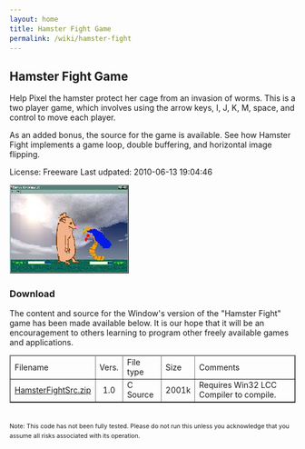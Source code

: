 ```yaml
---
layout: home
title: Hamster Fight Game
permalink: /wiki/hamster-fight
---
```


## Hamster Fight Game

Help Pixel the hamster protect her cage from an invasion of worms. This is a two player game, which involves using the arrow keys, I, J, K, M, space, and control to move each player.

As an added bonus, the source for the game is available. See how Hamster Fight implements a game loop, double buffering, and horizontal image flipping.

License: Freeware
Last udpated: 2010-06-13 19:04:46

![Hamster Fight](/assets/images/hamster-fight.jpg)

### Download
The content and source for the Window's version of the "Hamster Fight" game has been made available below. It is our hope that it will be an encouragement to others learning to program other freely available games and applications.

<html>
<table border="1" cellspacing="0"><thead><tr><td>
Filename
</td><td>
Vers.
</td><td>
File type
</td><td>
Size
</td><td>
Comments
</td></tr>
</thead>
<tr><td>
<a href="../downloads/hamsterFightSrc.zip">
        HamsterFightSrc.zip</a>
</td><td align="center">
        1.0</td><td>
        C Source</td><td>
        2001k
</td><td>
        Requires Win32 LCC Compiler to compile.</td></tr>        
        </table>
        <br>
        <span style="font-size: 8pt;">
                Note: This code has not been fully tested. Please do not run this unless you acknowledge that you assume all risks associated with its operation.
        </span>
</html>

